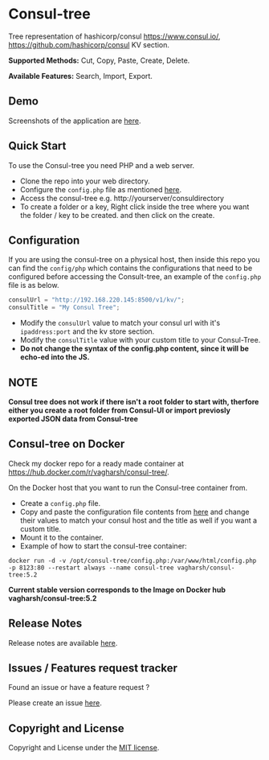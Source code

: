# Consul-tree

Tree representation of hashicorp/consul https://www.consul.io/, https://github.com/hashicorp/consul KV section.

**Supported Methods:** Cut, Copy, Paste, Create, Delete.

**Available Features:** Search, Import, Export.

Demo
------
Screenshots of the application are [here](https://github.com/vagharsh/consul-tree/blob/master/demo.md).

Quick Start
-----------
To use the Consul-tree you need PHP and a web server.

- Clone the repo into your web directory.
- Configure the `config.php` file as mentioned [here](https://github.com/vagharsh/consul-tree/blob/master/README.md#configuration).
- Access the consul-tree e.g. http://yourserver/consuldirectory
- To create a folder or a key, Right click inside the tree where you want the folder / key to be created. and then click on the create.

Configuration
----------------
If you are using the consul-tree on a physical host, then inside this repo you can find the `config/php` which contains the configurations that need to be configured before accessing the Consult-tree, an example of the `config.php` file is as below.

```javascript
consulUrl = "http://192.168.220.145:8500/v1/kv/";
consulTitle = "My Consul Tree";
```

- Modify the `consulUrl` value to match your consul url with it's `ipaddress:port` and the kv store section.
- Modify the `consulTitle` value with your custom title to your Consul-Tree.
- **Do not change the syntax of the config.php content, since it will be echo-ed into the JS.**

NOTE
------
**Consul tree does not work if there isn't a root folder to start with, therfore either you create a root folder from Consul-UI or import previosly exported JSON data from Consul-tree**

Consul-tree on Docker
-----------
Check my docker repo for a ready made container at https://hub.docker.com/r/vagharsh/consul-tree/.

On the Docker host that you want to run the Consul-tree container from.
- Create a `config.php` file.
- Copy and paste the configuration file contents from [here](https://github.com/vagharsh/consul-tree#configuration) and change their values to match your consul host and the title as well if you want a custom title.
- Mount it to the container. 
- Example of how to start the consul-tree container:

`docker run -d -v /opt/consul-tree/config.php:/var/www/html/config.php -p 8123:80 --restart always --name consul-tree vagharsh/consul-tree:5.2`

**Current stable version corresponds to the Image on Docker hub vagharsh/consul-tree:5.2**

Release Notes 
---------
Release notes are available [here](https://github.com/vagharsh/consul-tree/blob/master/release.md).

Issues / Features request tracker
-----------
Found an issue or have a feature request ?

Please create an issue [here](https://github.com/vagharsh/consul-tree/issues).

Copyright and License
---------------------
Copyright and License under the [MIT license](https://github.com/vagharsh/consul-tree/blob/master/LICENSE).
